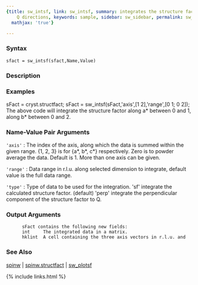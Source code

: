 ```yaml
---
{title: sw_intsf, link: sw_intsf, summary: integrates the structure factor along given
    Q directions, keywords: sample, sidebar: sw_sidebar, permalink: sw_intsf, folder: swfiles,
  mathjax: 'true'}

---
```


### Syntax

`sfact = sw_intsf(sfact,Name,Value)`

### Description



### Examples

  sFact = cryst.structfact;
  sFact = sw_intsf(sFact,'axis',[1 2],'range',[0 1; 0 2]);
  The above code will integrate the structure factor along a* between 0
  and 1, along b* between 0 and 2.

### Name-Value Pair Arguments

`'axis'`
: The index of the axis, along which the data is summed within
  the given range. {1, 2, 3} is for {a*, b*, c*} respectively.
  Zero is to powder average the data. Default is 1. More than one
  axis can be given.

`'range'`
: Data range in r.l.u. along selected dimension to integrate,
  default value is the full data range.

`'type'`
: Type of data to be used for the integration.
      'sf'    integrate the calculated structure factor. (default)
      'perp'  integrate the perpendicular component of the structure
              factor to Q.

### Output Arguments

          sFact contains the following new fields:
          int     The integrated data in a matrix.
          hklint  A cell containing the three axis vectors in r.l.u. and

### See Also

[spinw](spinw) \| [spinw.structfact](spinw_structfact) \| [sw_plotsf](sw_plotsf)

{% include links.html %}
